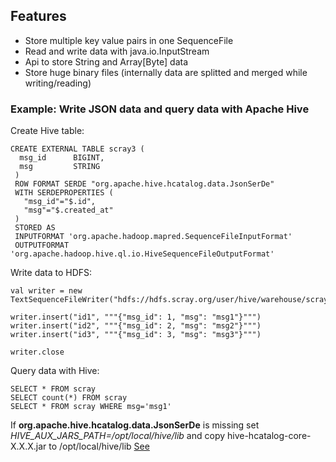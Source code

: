 ## Features
  * Store multiple key value pairs in one SequenceFile
  * Read and write data with java.io.InputStream
  * Api to store String and Array[Byte] data
  * Store huge binary files (internally data are splitted and merged while writing/reading)

### Example: Write JSON data and query data with Apache Hive
  Create Hive table:
  
    CREATE EXTERNAL TABLE scray3 (
      msg_id      BIGINT,
      msg         STRING
     )
     ROW FORMAT SERDE "org.apache.hive.hcatalog.data.JsonSerDe"
     WITH SERDEPROPERTIES (
       "msg_id"="$.id",
       "msg"="$.created_at"
     )
     STORED AS
     INPUTFORMAT 'org.apache.hadoop.mapred.SequenceFileInputFormat'
     OUTPUTFORMAT 'org.apache.hadoop.hive.ql.io.HiveSequenceFileOutputFormat'
  
  Write data to HDFS:

    val writer = new TextSequenceFileWriter("hdfs://hdfs.scray.org/user/hive/warehouse/scray/json")
      
    writer.insert("id1", """{"msg_id": 1, "msg": "msg1"}""")
    writer.insert("id2", """{"msg_id": 2, "msg": "msg2"}""")
    writer.insert("id3", """{"msg_id": 3, "msg": "msg3"}""")
      
    writer.close

  Query data with Hive:
  
    SELECT * FROM scray
    SELECT count(*) FROM scray
    SELECT * FROM scray WHERE msg='msg1'

  If **org.apache.hive.hcatalog.data.JsonSerDe** is missing set *HIVE_AUX_JARS_PATH=/opt/local/hive/lib* 
  and copy hive-hcatalog-core-X.X.X.jar to /opt/local/hive/lib [See](https://www.cloudera.com/documentation/enterprise/5-3-x/topics/cm_mc_hive_udf.html)

